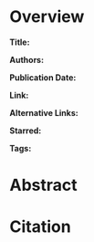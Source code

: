 # Overview
**Title:**


**Authors:**


**Publication Date:**


**Link:**


**Alternative Links:**


**Starred:**


**Tags:**



# Abstract



# Citation
```

```
